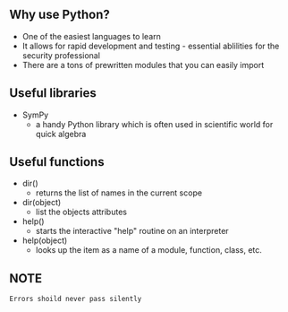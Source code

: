 ## Why use Python?

- One of the easiest languages to learn
- It allows for rapid development and testing - essential ablilities for the security professional
- There are a tons of prewritten modules that you can easily import

## Useful libraries

-  SymPy
    - a handy Python library which is often used in scientific world for quick algebra

## Useful functions

- dir()
    - returns the list of names in the current scope
- dir(object)
    - list the objects attributes
- help()
    - starts the interactive "help" routine on an interpreter
- help(object)
    - looks up the item as a name of a module, function, class, etc.

## NOTE

```
Errors shoild never pass silently
```